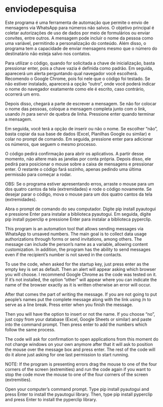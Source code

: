 # enviodepesquisa
Este programa é uma ferramenta de automação que permite o envio de mensagens via WhatsApp para números não salvos. O objetivo principal é coletar autorizações de uso de dados por meio de formulários ou enviar convites, entre outros. A mensagem pode incluir o nome da pessoa como uma variável, permitindo a personalização do conteúdo. Além disso, o programa tem a capacidade de enviar mensagens mesmo que o número do destinatário não esteja salvo nos contatos.


Para utilizar o código, quando for solicitada a chave de inicialização, basta pressionar enter, pois a chave vazia é definida como padrão. Em seguida, aparecerá um alerta perguntando qual navegador você escolherá. Recomendo o Google Chrome, pois foi nele que o código foi testado. Se não estiver instalado, aparecerá a opção “outro”, onde você poderá indicar o nome do navegador exatamente como ele é escrito, caso contrário, ocorrerá um erro.

Depois disso, chegará a parte de escrever a mensagem. Se não for colocar o nome das pessoas, coloque a mensagem completa junto com o link, usando /n para servir de quebra de linha. Pressione enter quando terminar a mensagem.

Em seguida, você terá a opção de inserir ou não o nome. Se escolher “nâo”, basta copiar da sua base de dados (Excel, Planilhas Google ou similar) e colar no prompt de comando. Em seguida, pressione enter para adicionar os números, que seguem o mesmo processo.

O código pedirá confirmação para abrir os aplicativos. A partir desse momento, não altere mais as janelas por conta própria. Depois disso, ele pedirá para posicionar o mouse sobre a caixa de mensagens e pressionar enter. O restante o código fará sozinho, apenas pedindo uma última permissão para começar a rodar.

OBS: Se o programa estiver apresentando erros, arraste o mouse para um dos quatro cantos da tela (extremidades) e rode o código novamente. Se desejar parar o código, mova o mouse para um dos quatro cantos da tela (extremidades).

Abra o prompt de comando do seu computador.
Digite pip install pyautogui e pressione Enter para instalar a biblioteca pyautogui.
Em seguida, digite pip install pyperclip e pressione Enter para instalar a biblioteca pyperclip.

This program is an automation tool that allows sending messages via WhatsApp to unsaved numbers. The main goal is to collect data usage authorizations through forms or send invitations, among others. The message can include the person’s name as a variable, allowing content customization. In addition, the program has the ability to send messages even if the recipient’s number is not saved in the contacts.


To use the code, when asked for the startup key, just press enter as the empty key is set as default. Then an alert will appear asking which browser you will choose. I recommend Google Chrome as the code was tested on it. If it’s not installed, the option “other” will appear where you can indicate the name of the browser exactly as it is written otherwise an error will occur.

After that comes the part of writing the message. If you are not going to put people’s names put the complete message along with the link using /n to serve as a line break. Press enter when you finish the message.

Then you will have the option to insert or not the name. If you choose “no”, just copy from your database (Excel, Google Sheets or similar) and paste into the command prompt. Then press enter to add the numbers which follow the same process.

The code will ask for confirmation to open applications from this moment do not change windows on your own anymore after that it will ask to position the mouse over the message box and press enter. The rest of the code will do it alone just asking for one last permission to start running.

NOTE: If the program is presenting errors drag the mouse to one of the four corners of the screen (extremities) and run the code again if you want to stop the code move the mouse to one of the four corners of the screen (extremities).

Open your computer’s command prompt.
Type pip install pyautogui and press Enter to install the pyautogui library.
Then, type pip install pyperclip and press Enter to install the pyperclip library.
